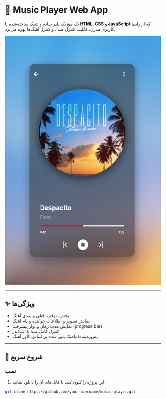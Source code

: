 # 🎵 Music Player Web App

یک موزیک پلیر ساده و شیک ساخته‌شده با **HTML, CSS و JavaScript** که از رابط کاربری مدرن، قابلیت کنترل صدا، و کنترل آهنگ‌ها بهره می‌برد.

![Screenshot](screenshots/screenshots1.png)

---

## ✨ ویژگی‌ها

- پخش، توقف، قبلی و بعدی آهنگ  
- نمایش تصویر و اطلاعات خواننده و نام آهنگ  
- نمایش مدت زمان و نوار پیشرفت (progress bar)  
- کنترل کامل صدا با اسلایدر  
- پس‌زمینه داینامیک بلور شده بر اساس کاور آهنگ  

---

## 🚀 شروع سریع

### نصب

1. این پروژه را کلون کنید یا فایل‌های آن را دانلود نمایید:

```bash
git clone https://github.com/your-username/music-player.git


